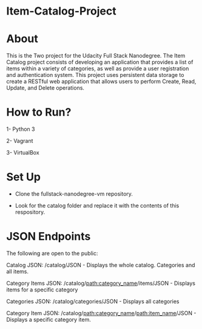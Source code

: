 # Item-Catalog-Project

# About

This is the Two project for the Udacity Full Stack Nanodegree. The Item Catalog project consists of developing an application that
provides a list of items within a variety of categories, as well as provide a user registration and authentication system. This project
uses persistent data storage to create a RESTful web application that allows users to perform Create, Read, Update, and Delete operations.

# How to Run?

1- Python 3

2- Vagrant

3- VirtualBox

# Set Up

- Clone the fullstack-nanodegree-vm repository.

- Look for the catalog folder and replace it with the contents of this respository.


# JSON Endpoints

The following are open to the public:

Catalog JSON: /catalog/JSON - Displays the whole catalog. Categories and all items.

Category Items JSON: /catalog/<path:category_name>/items/JSON - Displays items for a specific category

Categories JSON: /catalog/categories/JSON - Displays all categories

Category Item JSON: /catalog/<path:category_name>/<path:item_name>/JSON - Displays a specific category item.
